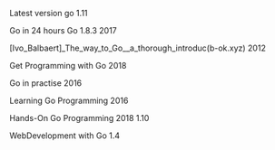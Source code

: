 Latest version go                      1.11

Go in 24 hours  Go 1.8.3   2017

\[Ivo\_Balbaert\]\_The\_way\_to\_Go\_\_a\_thorough\_introduc\(b-ok.xyz\)  2012

Get Programming with Go 2018

Go in practise  2016

Learning Go Programming 2016

Hands-On Go Programming 2018                         1.10

WebDevelopment with Go                                      1.4

